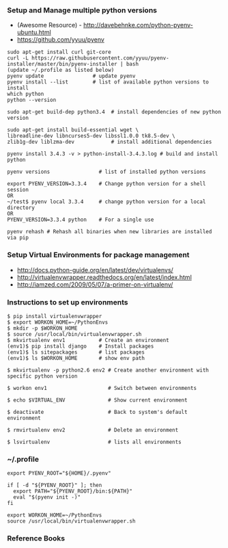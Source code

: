 ### Setup and Manage multiple python versions
* (Awesome Resource) - http://davebehnke.com/python-pyenv-ubuntu.html
* https://github.com/yyuu/pyenv

```
sudo apt-get install curl git-core
curl -L https://raw.githubusercontent.com/yyuu/pyenv-installer/master/bin/pyenv-installer | bash
(update ~/.profile as listed below)
pyenv update                # update pyenv
pyenv install --list        # list of available python versions to install
which python
python --version
```

```
sudo apt-get build-dep python3.4  # install dependencies of new python version

sudo apt-get install build-essential wget \
libreadline-dev libncurses5-dev libssl1.0.0 tk8.5-dev \
zlib1g-dev liblzma-dev            # install additional dependencies

pyenv install 3.4.3 -v > python-install-3.4.3.log # build and install python
```

```
pyenv versions                # list of installed python versions

export PYENV_VERSION=3.3.4    # Change python version for a shell session
OR
~/test$ pyenv local 3.3.4     # change python version for a local directory
OR
PYENV_VERSION=3.3.4 python    # For a single use

pyenv rehash # Rehash all binaries when new libraries are installed via pip

```

### Setup Virtual Environments for package management
* http://docs.python-guide.org/en/latest/dev/virtualenvs/
* http://virtualenvwrapper.readthedocs.org/en/latest/index.html
* http://iamzed.com/2009/05/07/a-primer-on-virtualenv/


### Instructions to set up environments
```
$ pip install virtualenvwrapper
$ export WORKON_HOME=~/PythonEnvs
$ mkdir -p $WORKON_HOME
$ source /usr/local/bin/virtualenvwrapper.sh
$ mkvirtualenv env1           # Create an environment
(env1)$ pip install django    # Install packages
(env1)$ ls sitepackages       # list packages
(env1)$ ls $WORKON_HOME       # show env path
```

```
$ mkvirtualenv -p python2.6 env2 # Create another environment with specific python version

$ workon env1                    # Switch between environments

$ echo $VIRTUAL_ENV              # Show current environment

$ deactivate                     # Back to system's default environment

$ rmvirtualenv env2              # Delete an environment

$ lsvirtualenv                   # lists all environments
```


### ~/.profile
```
export PYENV_ROOT="${HOME}/.pyenv"

if [ -d "${PYENV_ROOT}" ]; then
  export PATH="${PYENV_ROOT}/bin:${PATH}"
  eval "$(pyenv init -)"
fi

export WORKON_HOME=~/PythonEnvs
source /usr/local/bin/virtualenvwrapper.sh
```

### Reference Books
